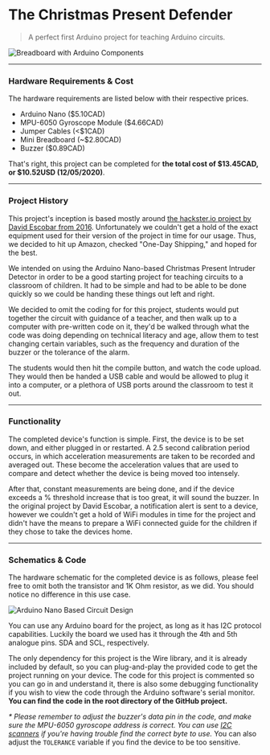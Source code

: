 # The Christmas Present Defender
> A perfect first Arduino project for teaching Arduino circuits.

![Breadboard with Arduino Components](https://i.imgur.com/bdLpcQq.png)

___
### Hardware Requirements & Cost
The hardware requirements are listed below with their respective prices.
* Arduino Nano ($5.10CAD)
* MPU-6050 Gyroscope Module ($4.66CAD)
* Jumper Cables (<$1CAD)
* Mini Breadboard (~$2.80CAD)
* Buzzer ($0.89CAD)

That's right, this project can be completed for **the total cost of $13.45CAD, or $10.52USD (12/05/2020)**.
___
### Project History
This project's inception is based mostly around [the hackster.io project by David Escobar from 2016](https://www.hackster.io/daescobar/christmas-presents-intruder-detector-f10581). Unfortunately we couldn't get a hold of the exact equipment used for their version of the project in time for our usage. Thus, we decided to hit up Amazon, checked "One-Day Shipping," and hoped for the best.

We intended on using the Arduino Nano-based Christmas Present Intruder Detector in order to be a good starting project for teaching circuits to a classroom of children. It had to be simple and had to be able to be done quickly so we could be handing these things out left and right.

We decided to omit the coding for for this project, students would put together the circuit with guidance of a teacher, and then walk up to a computer with pre-written code on it, they'd be walked through what the code was doing depending on technical literacy and age, allow them to test changing certain variables, such as the frequency and duration of the buzzer or the tolerance of the alarm. 

The students would then hit the compile button, and watch the code upload. They would then be handed a USB cable and would be allowed to plug it into a computer, or a plethora of USB ports around the classroom to test it out.

___
### Functionality

The completed device's function is simple. First, the device is to be set down, and either plugged in or restarted. A 2.5 second calibration period occurs, in which acceleration measurements are taken to be recorded and averaged out. These become the acceleration values that are used to compare and detect whether the device is being moved too intensely.

After that, constant measurements are being done, and if the device exceeds a % threshold increase that is too great, it will sound the buzzer. In the original project by David Escobar, a notification alert is sent to a device, however we couldn't get a hold of WiFi modules in time for the project and didn't have the means to prepare a WiFi connected guide for the children if they chose to take the devices home. 

___

### Schematics & Code

The hardware schematic for the completed device is as follows, please feel free to omit both the transistor and 1K Ohm resistor, as we did. You should notice no difference in this use case.

![Arduino Nano Based Circuit Design](https://i.imgur.com/ces2FBo.png)

You can use any Arduino board for the project, as long as it has I2C protocol capabilities. Luckily the board we used has it through the 4th and 5th analogue pins. SDA and SCL, respectively.

The only dependency for this project is the Wire library, and it is already included by default, so you can plug-and-play the provided code to get the project running on your device. The code for this project is commented so you can go in and understand it, there is also some debugging functionality if you wish to view the code through the Arduino software's serial monitor. **You can find the code in the root directory of the GitHub project.**

*\* Please remember to adjust the buzzer's data pin in the code, and make sure the MPU-6050 gyroscope address is correct. You can use [I2C scanners](https://playground.arduino.cc/Main/I2cScanner/) if you're having trouble find the correct byte to use.* You can also adjust the `TOLERANCE` variable if you find the device to be too sensitive.
